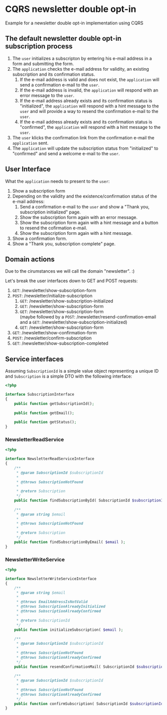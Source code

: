 # CQRS newsletter double opt-in

Example for a newsletter double opt-in implementation using CQRS

## The default newsletter double opt-in subscription process

1. The `user` initializes a subscripton by entering his e-mail address in a form and submitting the form.
2. The `application` checks the e-mail address for validity, an existing subscription and its confirmation status. 
     1. If the e-mail address is valid and does not exist, the `application` will send a confirmation e-mail to the `user`.
     2. If the e-mail address is invalid, the `application` will respond with an error message to the `user`.
     3. If the e-mail address already exists and its confirmation status is "initialized", the `application` will respond with a hint message to the `user` and will provide a way to resend the confirmation e-mail to the `user`.
     4. If the e-mail address already exists and its confirmation status is "confirmed", the `application` will respond with a hint message to the `user`.
3. The `user` klicks the confirmation link from the confirmation e-mail the `application` sent.
4. The `application` will update the subscription status from "initialized" to "confirmed" and send a welcome e-mail to the `user`.

## User Interface

What the `application` needs to present to the `user`:

1. Show a subscription form
2. Depending on the validity and the existence/confirmation status of the e-mail address:
    1. Send a confirmation e-mail to the `user` and show a "Thank you, subscription initialized" page.
    2. Show the subscription form again with an error message.
    3. Show the subscription form again with a hint message and a button to resend the cofirmation e-mail.
    4. Show the subscription form again with a hint message.
3. Show a confirmation form.
4. Show a "Thank you, subscription complete" page.

## Domain actions

Due to the cirumstances we will call the domain "newsletter". :)

Let's break the user interfaces down to GET and POST requests:

1. `GET`: /newsletter/show-subscription-form
2. `POST`: /newsletter/initialize-subscription
    1. `GET`: /newsletter/show-subscription-initialized
    2. `GET`: /newsletter/show-subscription-form
    3. `GET`: /newsletter/show-subscription-form  
    (maybe followed by a `POST`: /newsletter/resend-confirmation-email and a `GET`: /newsletter/show-subscription-initialized)
    4. `GET`: /newsletter/show-subscription-form
3. `GET`: /newsletter/show-confirmation-form
4. `POST`: /newsletter/confirm-subscription
5. `GET`: /newsletter/show-subscription-completed

## Service interfaces

Assuming `SubscriptionId` is a simple value object representing a unique ID and `Subscription` is a simple DTO with the following interface:

```php
<?php

interface SubscriptionInterface
{
    public function getSubscriptionId();
    
    public function getEmail();
    
    public function getStatus();
}
```

### NewsletterReadService

```php
<?php

interface NewsletterReadServiceInterface
{
    /**
     * @param SubscriptionId $subscriptionId
     *
     * @throws SubscriptionNotFound
     *
     * @return Subscription
     */
    public function findSubscriptionById( SubscriptionId $subscriptionId );
    
    /**
     * @param string $email
     *
     * @throws SubscriptionNotFound
     *
     * @return Subscription
     */
    public function findSubscriptionByEmail( $email );
}
```

### NewsletterWriteService

```php
<?php

interface NewsletterWriteServiceInterface
{
    /**
     * @param string $email
     *
     * @throws EmailAddressIsNotValid
     * @throws SubscriptionAlreadyInitialized
     * @throws SubscriptionAlreadyConfirmed
     *
     * @return SubscriptionId
     */
    public function initializeSubscription( $email );
    
    /**
     * @param SubscriptionId $subscriptionId
     *
     * @throws SubscriptionNotFound
     * @throws SubscriptionAlreadyConfirmed
     */
    public function resendConfirmationMail( SubscriptionId $subscriptionId );
    
    /**
     * @param SubscriptionId $subscriptionId
     *
     * @throws SubscriptionNotFound
     * @throws SubscriptionAlreadyConfirmed
     */
    public function confirmSubscription( SubscriptionId $subscriptionId );
}
```

